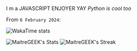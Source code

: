 I m a JAVASCRIPT ENJOYER YAY 
*Python is cool too*

From `6 February 2024`:

![WakaTime stats](https://github-readme-stats.vercel.app/api/wakatime?username=MaitreGEEK&theme=tokyonight\&layout=compact)

![MaitreGEEK's Stats](https://github-readme-stats.vercel.app/api?username=MaitreGEEK&theme=vue-dark&show_icons=true&hide_border=true&count_private=true)
![MaitreGEEK's Streak](https://github-readme-streak-stats.herokuapp.com/?user=MaitreGEEK&theme=vue-dark&hide_border=true)


<!--![GitHub stats](https://github-readme-stats.vercel.app/api?username=MaitreGEEK&show_icons=true&theme=transparent)
